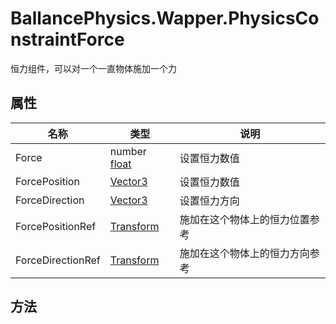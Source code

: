 ﻿# BallancePhysics.Wapper.PhysicsConstraintForce 
恒力组件，可以对一个一直物体施加一个力

## 属性

|名称|类型|说明|
|---|---|---|
|Force|number [float](../types.md)|设置恒力数值|
|ForcePosition|[Vector3](https://docs.unity3d.com/ScriptReference/Vector3.html) |设置恒力数值|
|ForceDirection|[Vector3](https://docs.unity3d.com/ScriptReference/Vector3.html) |设置恒力方向|
|ForcePositionRef|[Transform](https://docs.unity3d.com/ScriptReference/Transform.html) |施加在这个物体上的恒力位置参考|
|ForceDirectionRef|[Transform](https://docs.unity3d.com/ScriptReference/Transform.html) |施加在这个物体上的恒力方向参考|

## 方法

